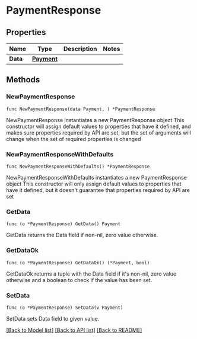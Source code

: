 # PaymentResponse

## Properties

Name | Type | Description | Notes
------------ | ------------- | ------------- | -------------
**Data** | [**Payment**](Payment.md) |  | 

## Methods

### NewPaymentResponse

`func NewPaymentResponse(data Payment, ) *PaymentResponse`

NewPaymentResponse instantiates a new PaymentResponse object
This constructor will assign default values to properties that have it defined,
and makes sure properties required by API are set, but the set of arguments
will change when the set of required properties is changed

### NewPaymentResponseWithDefaults

`func NewPaymentResponseWithDefaults() *PaymentResponse`

NewPaymentResponseWithDefaults instantiates a new PaymentResponse object
This constructor will only assign default values to properties that have it defined,
but it doesn't guarantee that properties required by API are set

### GetData

`func (o *PaymentResponse) GetData() Payment`

GetData returns the Data field if non-nil, zero value otherwise.

### GetDataOk

`func (o *PaymentResponse) GetDataOk() (*Payment, bool)`

GetDataOk returns a tuple with the Data field if it's non-nil, zero value otherwise
and a boolean to check if the value has been set.

### SetData

`func (o *PaymentResponse) SetData(v Payment)`

SetData sets Data field to given value.



[[Back to Model list]](../README.md#documentation-for-models) [[Back to API list]](../README.md#documentation-for-api-endpoints) [[Back to README]](../README.md)


